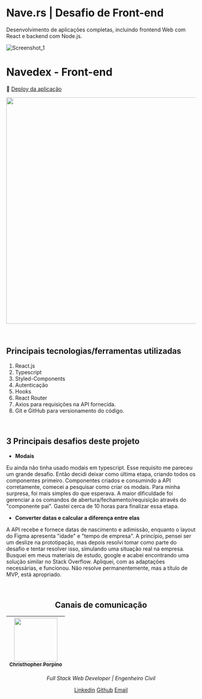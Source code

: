 # Nave.rs | Desafio de Front-end
Desenvolvimento de aplicações completas, incluindo frontend Web com React e backend com Node.js.

![Screenshot_1](https://raw.githubusercontent.com/cporpino/front-end-navedex/master/src/assets/images/nave_cover.png)
<br>

# Navedex - Front-end

:dash: [Deploy da aplicação](http://ifuture-sagan.surge.sh/)

<p align="center">
  <img  height='600' src='https://user-images.githubusercontent.com/45580434/79641732-bd917180-816f-11ea-810b-59ee03a3367b.gif'>
</p>

<br>

## Principais tecnologias/ferramentas utilizadas

1. React.js
2. Typescript
3. Styled-Components
4. Autenticação
5. Hooks
6. React Router
7. Axios para requisições na API fornecida.
8. Git e GitHub para versionamento do código.

<br>

## 3 Principais desafios deste projeto

- **Modais**

Eu ainda não tinha usado modais em typescript. Esse requisito me pareceu um grande desafio. Então decidi deixar como última etapa, criando todos os componentes primeiro. Componentes criados e consumindo a API corretamente, comecei a pesquisar como criar os modais. Para minha surpresa, foi mais simples do que esperava. A maior dificuldade foi gerenciar a os comandos de abertura/fechamento/requisição através do "componente pai". Gastei cerca de 10 horas para finalizar essa etapa.

- **Converter datas e calcular a diferença entre elas**

A API recebe e fornece datas de nascimento e adimissão, enquanto o layout do Figma apresenta "idade" e "tempo de empresa". A princípio, pensei ser um deslize na prototipação, mas depois resolvi tomar como parte do desafio e tentar resolver isso, simulando uma situação real na empresa. Busquei em meus materiais de estudo, google e acabei encontrando uma solução similar no Stack Overflow. Apliquei, com as adaptações necessárias, e funcionou. Nâo resolve permanentemente, mas a título de MVP, está apropriado.

<br>

<div align="center">

## Canais de comunicação


[<img src="https://media-exp1.licdn.com/dms/image/C4E03AQFW94zSWB_EDA/profile-displayphoto-shrink_400_400/0?e=1599696000&v=beta&t=JlbI8zI3NgU-ORkIQPZJvwV5CzD8-W0Ad46eAxRQaEU" width=115><br><sub>Christhopher Porpino</sub>](https://www.linkedin.com/in/cporpino/) |
| :---:

*Full Stack Web Developer | Engenheiro Civil*

[Linkedin](https://www.linkedin.com/in/cporpino/)
[Github](https://github.com/cporpino)
[Email](cgporpinof@gmail.com)

</div>
